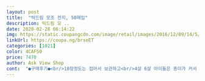 ```yaml
---
layout: post 
title:  "빅드림 모조 전지, 50매입" 
description: 빅드림 모 ..
date: 2020-02-28 06:14:22 
img: https://static.coupangcdn.com/image/retail/images/2016/12/09/14/5/459789e8-20b9-4951-a6a5-3b75d1403d59.jpg 
linkUrl: https://coupa.ng/brseET 
categories: [1021] 
color: 4CAF50 
price: 7470 
author: Ask View Shop 
cont:  "●구매후기●<br/>10장정도는 접어서 보관하고<br/>4살 6살 아이들은 종이가 커서 좋아해요<br/>갯수가 적은 제품이 있었으면 좋겠어요<br/>나머지는 다시 돌돌 말아 보관중이에요<br/>나중에는 손바닥 찍기 발바닥 찍기<br/>몇번 그려보니<br/>목욕하기전 전지위에 물감놀이해줘요<br/>바닥에 두장 세장 연결해서 큼지막하게 놀아요<br/>부피가 있기도 하고 보관하기도 힘들고.<br/>.<br/><br/>뿌려주고 놀라고 하면 좋아해요<br/>사용량도 적어 동네 엄마들 몇 장씩 나눠줬어요<br/>스카치 테이프로 붙여 아이와 드레스 만들기 했어요<br/>쓰려고 주문해 봤어요<br/>아랫집 생각해서 이왕이면 매트위에서 놀자싶어 매트위에 깔고 그림을 그리면 구멍 뚫리거나 찢어지네요<br/>아이들 물감을 막 섞으면서 스트레스<br/>아이들은 무조건 큰걸 좋아하니까요<br/>아이와 놀이하려고 구매했어요<br/>어른들은 그나마 나은데<br/>없으면안될뻔했어요^^<br/>원래 이렇게 얇았나싶어요<br/>이걸로 배도 만들고 종이비행기도 만들거에요<br/>전부칠때도 쓰고 아이들 그림그릴때도<br/>전지 써본지가 오래되서 잘 기억이 안나는데.<br/>.<br/><br/>전지 위에 색연필로 그림그려서<br/>전지위에 색연필이나 크레파스 촤르르<br/>종이 드레스 입고 다니면서 하루는 재밌게놀아요<br/>종이가 두껍고 부드러워요<br/>좋아요<br/>집에서미술놀이할때 잘쓰고있어요<br/>처음엔 붓으로 그리다가<br/>치우기 힘들어 큰맘먹고 해야한다는게 함정 ㅎㅎ<br/>치우는게 귀찮을 땐<br/>특히 싸인펜 연필 이런것들은 100%<br/>필요할때마다 사서쓸수있게<br/>한참 쓰겠어요<br/>해소 되나봐요 깔깔대며 좋아해요<br/>힘조절 안되는 아이들은 99% 빵꾸 뽕 납니다<br/>" 
---
```

